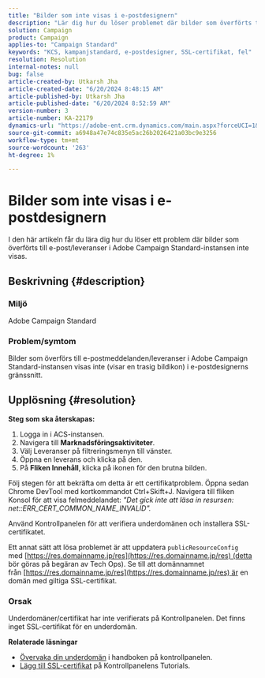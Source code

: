 ```yaml
---
title: "Bilder som inte visas i e-postdesignern"
description: "Lär dig hur du löser problemet där bilder som överförts till e-post/leveranser i Adobe Campaign Standard-instansen inte visas."
solution: Campaign
product: Campaign
applies-to: "Campaign Standard"
keywords: "KCS, kampanjstandard, e-postdesigner, SSL-certifikat, fel"
resolution: Resolution
internal-notes: null
bug: false
article-created-by: Utkarsh Jha
article-created-date: "6/20/2024 8:48:15 AM"
article-published-by: Utkarsh Jha
article-published-date: "6/20/2024 8:52:59 AM"
version-number: 3
article-number: KA-22179
dynamics-url: "https://adobe-ent.crm.dynamics.com/main.aspx?forceUCI=1&pagetype=entityrecord&etn=knowledgearticle&id=e805b0d3-e12e-ef11-840a-00224809e160"
source-git-commit: a6948a47e74c835e5ac26b2026421a03bc9e3256
workflow-type: tm+mt
source-wordcount: '263'
ht-degree: 1%

---
```


# Bilder som inte visas i e-postdesignern


I den här artikeln får du lära dig hur du löser ett problem där bilder som överförts till e-post/leveranser i Adobe Campaign Standard-instansen inte visas.

## Beskrivning {#description}


### Miljö

Adobe Campaign Standard

### Problem/symtom

Bilder som överförs till e-postmeddelanden/leveranser i Adobe Campaign Standard-instansen visas inte (visar en trasig bildikon) i e-postdesignerns gränssnitt.


## Upplösning {#resolution}


<b>Steg som ska återskapas:</b>

1. Logga in i ACS-instansen.
2. Navigera till <b>Marknadsföringsaktiviteter</b>.
3. Välj Leveranser på filtreringsmenyn till vänster.
4. Öppna en leverans och klicka på den.
5. På <b>Fliken Innehåll</b>,<b> </b>klicka på ikonen för den brutna bilden.


Följ stegen för att bekräfta om detta är ett certifikatproblem. Öppna sedan Chrome DevTool med kortkommandot Ctrl+Skift+J. Navigera till fliken Konsol för att visa felmeddelandet: *&quot;Det gick inte att läsa in resursen: net::ERR_CERT_COMMON_NAME_INVALID&quot;.*

Använd Kontrollpanelen för att verifiera underdomänen och installera SSL-certifikatet.

Ett annat sätt att lösa problemet är att uppdatera `publicResourceConfig` med [https://res.domainname.jp/res](https://res.domainname.jp/res) (detta bör göras på begäran av Tech Ops). Se till att domännamnet från [https://res.domainname.jp/res](https://res.domainname.jp/res) är en domän med giltiga SSL-certifikat.

### <b>Orsak</b>

Underdomäner/certifikat har inte verifierats på Kontrollpanelen. Det finns inget SSL-certifikat för en underdomän.

<b>Relaterade läsningar</b>

- [Övervaka din underdomän](https://experienceleague.adobe.com/docs/control-panel/using/subdomains-and-certificates/monitoring-subdomains.html?lang=en) i handboken på kontrollpanelen.
- [Lägg till SSL-certifikat](https://experienceleague.adobe.com/docs/control-panel-learn/tutorials/subdomains-and-certificates/add-ssl-certificates.html?lang=en) på Kontrollpanelens Tutorials.

